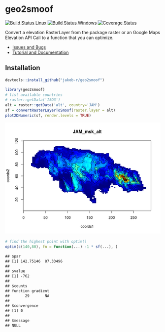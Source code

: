
geo2smoof
=========

[![Build Status Linux](https://travis-ci.org/jakob-r/geo2smoof.svg?branch=master)](https://travis-ci.org/jakob-r/geo2smoof) [![Build Status Windows](https://ci.appveyor.com/api/projects/status/gpgwbr4ac5lnp0jl?svg=true)](https://ci.appveyor.com/project/jakob-r/geo2smoof) [![Coverage Status](https://coveralls.io/repos/github/jakob-r/geo2smoof/badge.svg?branch=master)](https://coveralls.io/github/jakob-r/geo2smoof?branch=master)

Convert a elevation RasterLayer from the package raster or an Google Maps Elevation API Call to a function that you can optimize.

-   [Issues and Bugs](https://github.com/jakob-r/geo2smoof/issues)
-   [Tutorial and Documentation](https://jakob-r.github.io/geo2smoof)

Installation
------------

``` r
devtools::install_github("jakob-r/geo2smoof")
```

``` r
library(geo2smoof)
# list available countries
# raster::getData('ISO3')
alt = raster::getData('alt', country='JAM')
sf = convertRasterLayerToSmoof(raster.layer = alt)
plot2DNumeric(sf, render.levels = TRUE)
```

![](README_files/figure-markdown_github/unnamed-chunk-2-1.png)

``` r
# find the highest point with optim()
optim(c(140,80), fn = function(...) -1 * sf(...), )
```

    ## $par
    ## [1] 142.75146  87.33496
    ## 
    ## $value
    ## [1] -762
    ## 
    ## $counts
    ## function gradient 
    ##       29       NA 
    ## 
    ## $convergence
    ## [1] 0
    ## 
    ## $message
    ## NULL
